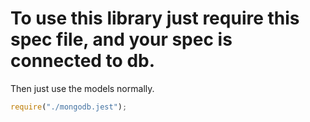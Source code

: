 # To use this library just require this spec file, and your spec is connected to db.

Then just use the models normally.

```ts
require("./mongodb.jest");
```
